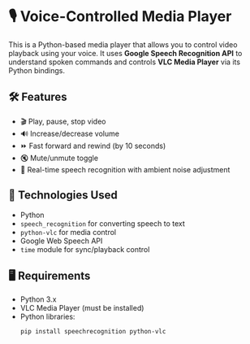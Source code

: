 # 🎙️ Voice-Controlled Media Player

This is a Python-based media player that allows you to control video playback using your voice. It uses **Google Speech Recognition API** to understand spoken commands and controls **VLC Media Player** via its Python bindings.

## 🛠️ Features

- 🎬 Play, pause, stop video
- 🔊 Increase/decrease volume
- ⏩ Fast forward and rewind (by 10 seconds)
- 🔇 Mute/unmute toggle
- 🎤 Real-time speech recognition with ambient noise adjustment

## 🧰 Technologies Used

- Python
- `speech_recognition` for converting speech to text
- `python-vlc` for media control
- Google Web Speech API
- `time` module for sync/playback control

## 🖥️ Requirements

- Python 3.x
- VLC Media Player (must be installed)
- Python libraries:
  ```bash
  pip install speechrecognition python-vlc
